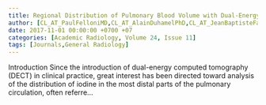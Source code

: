 ```yaml
---
title: Regional Distribution of Pulmonary Blood Volume with Dual-Energy Computed Tomography
author: [CL_AT_PaulFelloniMD,CL_AT_AlainDuhamelPhD,CL_AT_JeanBaptisteFaivreMD,CL_AT_JessicaGiordanoMD,CL_AT_SuonitaKhungMD,CL_AT_ValrieDekenStatistician,CL_AT_JacquesRemyMD,CL_AT_MartineRemyJardinMDPhD]
date: 2017-11-01 00:00:00 +0700 +07
categories: [Academic Radiology, Volume 24, Issue 11]
tags: [Journals,General Radiology]
---
```

Introduction Since the introduction of dual-energy computed tomography (DECT) in clinical practice, great interest has been directed toward analysis of the distribution of iodine in the most distal parts of the pulmonary circulation, often referre...